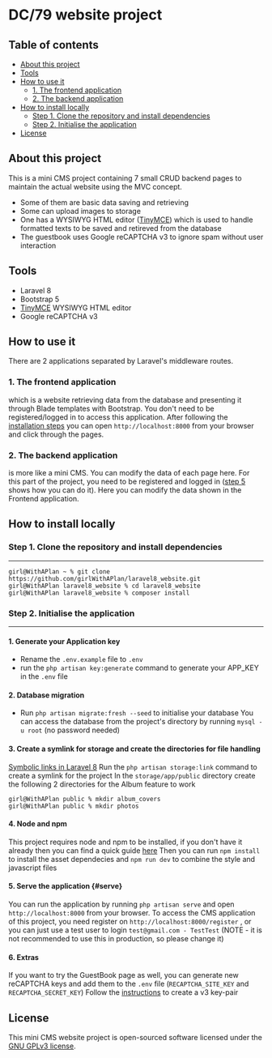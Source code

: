 # DC/79 website project

## Table of contents

- [About this project](#about-this-project)
- [Tools](#tools)
- [How to use it](#how-to-use-it)
  - [1. The frontend application](#1-the-frontend-application)
  - [2. The backend application](#2-the-backend-application)
- [How to install locally](#how-to-install-locally)
  - [Step 1. Clone the repository and install dependencies](#step-1-clone-the-repository-and-install-dependencies)
  - [Step 2. Initialise the application](#step-2-initialise-the-application)
- [License](#license)

## About this project

This is a mini CMS project containing 7 small CRUD backend pages to maintain the actual website using the MVC concept.

- Some of them are basic data saving and retrieving
- Some can upload images to storage
- One has a WYSIWYG HTML editor ([TinyMCE](https://www.tiny.cloud)) which is used to handle formatted texts to be saved and retireved from the database
- The guestbook uses Google reCAPTCHA v3 to ignore spam without user interaction

## Tools

- Laravel 8
- Bootstrap 5
- [TinyMCE](https://www.tiny.cloud) WYSIWYG HTML editor
- Google reCAPTCHA v3

## How to use it

There are 2 applications separated by Laravel's middleware routes.

### 1. The frontend application

which is a website retrieving data from the database and presenting it through Blade templates with Bootstrap.
You don't need to be registered/logged in to access this application. After following the [installation steps](#how-to-install-locally) you can open `http://localhost:8000` from your browser and click through the pages.

### 2. The backend application

is more like a mini CMS. You can modify the data of each page here.
For this part of the project, you need to be registered and logged in ([step 5](#serve) shows how you can do it).
Here you can modify the data shown in the Frontend application.

## How to install locally

### Step 1. Clone the repository and install dependencies

***

```console
girl@WithAPlan ~ % git clone https://github.com/girlWithAPlan/laravel8_website.git
girl@WithAPlan laravel8_website % cd laravel8_website
girl@WithAPlan laravel8_website % composer install
```

### Step 2. Initialise the application

***

#### 1. Generate your Application key

- Rename the `.env.example` file to `.env`
- run the `php artisan key:generate` command to generate your APP_KEY in the `.env` file

#### 2. Database migration

- Run `php artisan migrate:fresh --seed` to initialise your database
You can access the database from the project's directory by running `mysql -u root` (no password needed)

#### 3. Create a symlink for storage and create the directories for file handling

[Symbolic links in Laravel 8](https://laravel.com/docs/8.x/filesystem#the-public-disk)
Run the `php artisan storage:link` command to create a symlink for the project
In the `storage/app/public` directory create the following 2 directories for the Album feature to work

```console
girl@WithAPlan public % mkdir album_covers
girl@WithAPlan public % mkdir photos
```

#### 4. Node and npm

This project requires node and npm to be installed, if you don't have it already then you can find a quick guide [here](https://gist.github.com/isaacs/579814)
Then you can run `npm install` to install the asset dependecies and `npm run dev` to combine the style and javascript files

#### 5. Serve the application {#serve}

You can run the application by running `php artisan serve` and open `http://localhost:8000` from your browser.
To access the CMS application of this project, you need register on `http://localhost:8000/register` , or you can just use a test user to login `test@gmail.com - TestTest` (NOTE - it is not recommended to use this in production, so please change it)

#### 6. Extras

 If you want to try the GuestBook page as well, you can generate new reCAPTCHA keys and add them to the `.env` file (`RECAPTCHA_SITE_KEY` and `RECAPTCHA_SECRET_KEY`)
 Follow the [instructions](https://www.google.com/recaptcha/admin/create) to create a v3 key-pair

## License

This mini CMS website project is open-sourced software licensed under the [GNU GPLv3 license](https://www.gnu.org/licenses/gpl-3.0.en.html).
